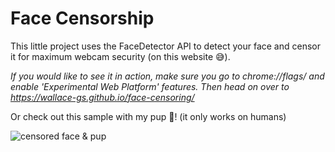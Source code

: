 # Face Censorship

This little project uses the FaceDetector API to detect your face and censor it for maximum webcam security (on this website :sweat_smile:).

_If you would like to see it in action, make sure you go to chrome://flags/ and enable 'Experimental Web Platform' features. Then head on over to https://wallace-gs.github.io/face-censoring/_

Or check out this sample with my pup :dog:! (it only works on humans)

![censored face & pup](./censor.gif)
